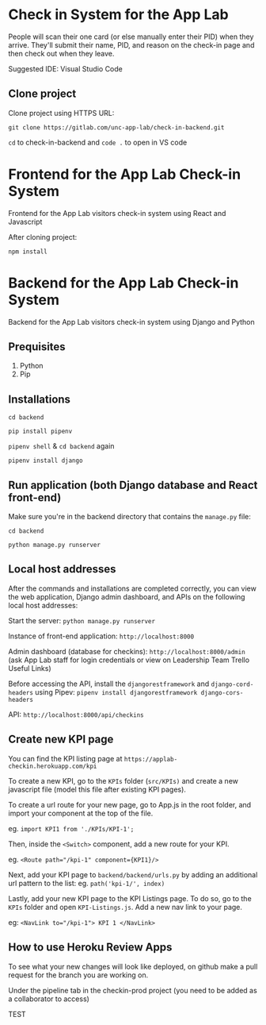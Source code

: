 # Check in System for the App Lab

People will scan their one card (or else manually enter their PID) when they arrive. 
They'll submit their name, PID, and reason on the check-in page and then check out when they leave. 

Suggested IDE: Visual Studio Code

## Clone project
Clone project using HTTPS URL:

`git clone https://gitlab.com/unc-app-lab/check-in-backend.git`

`cd` to check-in-backend and `code .` to open in VS code

# Frontend for the App Lab Check-in System 

Frontend for the App Lab visitors check-in system using React and Javascript

After cloning project:

`npm install`

# Backend for the App Lab Check-in System 

Backend for the App Lab visitors check-in system using Django and Python

## Prequisites
1. Python
2. Pip

## Installations

`cd backend`

`pip install pipenv`

`pipenv shell` & `cd backend` again

`pipenv install django`

## Run application (both Django database and React front-end)

Make sure you're in the backend directory that contains the `manage.py` file:

`cd backend`

`python manage.py runserver`

## Local host addresses

After the commands and installations are completed correctly, you can view the web application, Django admin dashboard, and APIs on the following local host addresses:

Start the server: `python manage.py runserver`

Instance of front-end application: `http://localhost:8000`

Admin dashboard (database for checkins): `http://localhost:8000/admin` (ask App Lab staff for login credentials or view on Leadership Team Trello Useful Links)

Before accessing the API, install the `djangorestframework` and `django-cord-headers` using Pipev:
`pipenv install djangorestframework django-cors-headers`

API: `http://localhost:8000/api/checkins`

## Create new KPI page

You can find the KPI listing page at `https://applab-checkin.herokuapp.com/kpi`

To create a new KPI, go to the `KPIs` folder (`src/KPIs)` and create a new javascript file (model this file after existing KPI pages).

To create a url route for your new page, go to App.js in the root folder, and import your component at the top of the file. 

eg. `import KPI1 from './KPIs/KPI-1';`

Then, inside the `<Switch>` component, add a new route for your KPI.

eg.  `<Route path="/kpi-1" component={KPI1}/>`

Next, add your KPI page to `backend/backend/urls.py` by adding an additional url pattern to the list:
eg. `path('kpi-1/', index)`

Lastly, add your new KPI page to the KPI Listings page. To do so, go to the `KPIs` folder and open `KPI-Listings.js`. Add a new nav link to your page.

eg: `<NavLink to="/kpi-1"> KPI 1 </NavLink>`

 ## How to use Heroku Review Apps

 To see what your new changes will look like deployed, on github make a pull request for the branch you are working on.

 Under the pipeline tab in the checkin-prod project (you need to be added as a collaborator to access) 

 TEST